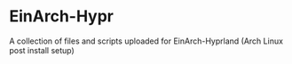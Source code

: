 # EinArch-Hypr
A collection of files and scripts uploaded for EinArch-Hyprland (Arch Linux post install setup)
